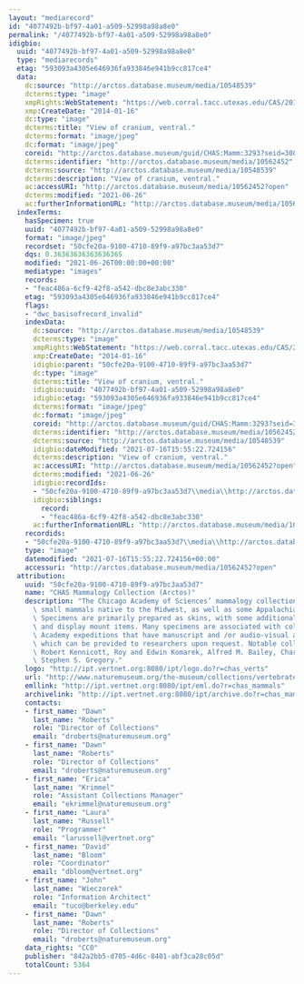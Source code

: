 ```yaml
---
layout: "mediarecord"
id: "4077492b-bf97-4a01-a509-52998a98a8e0"
permalink: "/4077492b-bf97-4a01-a509-52998a98a8e0"
idigbio:
  uuid: "4077492b-bf97-4a01-a509-52998a98a8e0"
  type: "mediarecords"
  etag: "593093a4305e646936fa933846e941b9cc817ce4"
  data:
    dc:source: "http://arctos.database.museum/media/10548539"
    dcterms:type: "image"
    xmpRights:WebStatement: "https://web.corral.tacc.utexas.edu/CAS/20161217-02/jpg/chas_mamm_3293.6.jpg"
    xmp:CreateDate: "2014-01-16"
    dc:type: "image"
    dcterms:title: "View of cranium, ventral."
    dcterms:format: "image/jpeg"
    dc:format: "image/jpeg"
    coreid: "http://arctos.database.museum/guid/CHAS:Mamm:3293?seid=3088375"
    dcterms:identifier: "http://arctos.database.museum/media/10562452"
    dcterms:source: "http://arctos.database.museum/media/10548539"
    dcterms:description: "View of cranium, ventral."
    ac:accessURI: "http://arctos.database.museum/media/10562452?open"
    dcterms:modified: "2021-06-26"
    ac:furtherInformationURL: "http://arctos.database.museum/media/10562452"
  indexTerms:
    hasSpecimen: true
    uuid: "4077492b-bf97-4a01-a509-52998a98a8e0"
    format: "image/jpeg"
    recordset: "50cfe20a-9100-4710-89f9-a97bc3aa53d7"
    dqs: 0.36363636363636365
    modified: "2021-06-26T00:00:00+00:00"
    mediatype: "images"
    records:
    - "feac486a-6cf9-42f8-a542-dbc8e3abc330"
    etag: "593093a4305e646936fa933846e941b9cc817ce4"
    flags:
    - "dwc_basisofrecord_invalid"
    indexData:
      dc:source: "http://arctos.database.museum/media/10548539"
      dcterms:type: "image"
      xmpRights:WebStatement: "https://web.corral.tacc.utexas.edu/CAS/20161217-02/jpg/chas_mamm_3293.6.jpg"
      xmp:CreateDate: "2014-01-16"
      idigbio:parent: "50cfe20a-9100-4710-89f9-a97bc3aa53d7"
      dc:type: "image"
      dcterms:title: "View of cranium, ventral."
      idigbio:uuid: "4077492b-bf97-4a01-a509-52998a98a8e0"
      idigbio:etag: "593093a4305e646936fa933846e941b9cc817ce4"
      dcterms:format: "image/jpeg"
      dc:format: "image/jpeg"
      coreid: "http://arctos.database.museum/guid/CHAS:Mamm:3293?seid=3088375"
      dcterms:identifier: "http://arctos.database.museum/media/10562452"
      dcterms:source: "http://arctos.database.museum/media/10548539"
      idigbio:dateModified: "2021-07-16T15:55:22.724156"
      dcterms:description: "View of cranium, ventral."
      ac:accessURI: "http://arctos.database.museum/media/10562452?open"
      dcterms:modified: "2021-06-26"
      idigbio:recordIds:
      - "50cfe20a-9100-4710-89f9-a97bc3aa53d7\\media\\http://arctos.database.museum/media/10562452"
      idigbio:siblings:
        record:
        - "feac486a-6cf9-42f8-a542-dbc8e3abc330"
      ac:furtherInformationURL: "http://arctos.database.museum/media/10562452"
    recordids:
    - "50cfe20a-9100-4710-89f9-a97bc3aa53d7\\media\\http://arctos.database.museum/media/10562452"
    type: "image"
    datemodified: "2021-07-16T15:55:22.724156+00:00"
    accessuri: "http://arctos.database.museum/media/10562452?open"
  attribution:
    uuid: "50cfe20a-9100-4710-89f9-a97bc3aa53d7"
    name: "CHAS Mammalogy Collection (Arctos)"
    description: "The Chicago Academy of Sciences’ mammalogy collection contains mostly\
      \ small mammals native to the Midwest, as well as some Appalachian species.\
      \ Specimens are primarily prepared as skins, with some additional osteological\
      \ and display mount items. Many specimens are associated with collectors or\
      \ Academy expeditions that have manuscript and /or audio-visual archival material,\
      \ which can be provided to researchers upon request. Notable collectors include\
      \ Robert Kennicott, Roy and Edwin Komarek, Alfred M. Bailey, Charles D. Brower,\
      \ Stephen S. Gregory."
    logo: "http://ipt.vertnet.org:8080/ipt/logo.do?r=chas_verts"
    url: "http://www.naturemuseum.org/the-museum/collections/vertebrates"
    emllink: "http://ipt.vertnet.org:8080/ipt/eml.do?r=chas_mammals"
    archivelink: "http://ipt.vertnet.org:8080/ipt/archive.do?r=chas_mammals"
    contacts:
    - first_name: "Dawn"
      last_name: "Roberts"
      role: "Director of Collections"
      email: "droberts@naturemuseum.org"
    - first_name: "Dawn"
      last_name: "Roberts"
      role: "Director of Collections"
      email: "droberts@naturemuseum.org"
    - first_name: "Erica"
      last_name: "Krimmel"
      role: "Assistant Collections Manager"
      email: "ekrimmel@naturemuseum.org"
    - first_name: "Laura"
      last_name: "Russell"
      role: "Programmer"
      email: "larussell@vertnet.org"
    - first_name: "David"
      last_name: "Bloom"
      role: "Coordinator"
      email: "dbloom@vertnet.org"
    - first_name: "John"
      last_name: "Wieczorek"
      role: "Information Architect"
      email: "tuco@berkeley.edu"
    - first_name: "Dawn"
      last_name: "Roberts"
      role: "Director of Collections"
      email: "droberts@naturemuseum.org"
    data_rights: "CC0"
    publisher: "842a2bb5-d705-4d6c-8401-abf3ca28c05d"
    totalCount: 5364
---
```

